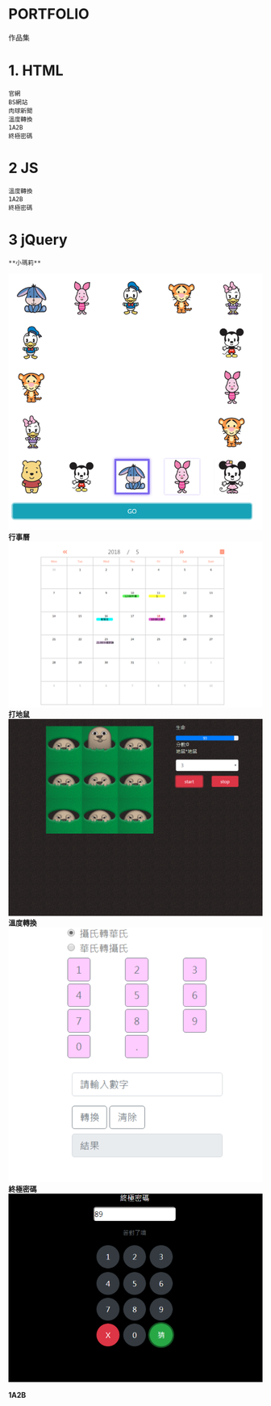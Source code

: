 # PORTFOLIO
作品集
<!-- ![](./portfolio/images/55小瑪莉.png "小瑪莉") -->

# 1. HTML
    官網
    BS網站
    肉球新聞
    溫度轉換
    1A2B
    終極密碼
# 2 JS
    溫度轉換
    1A2B
    終極密碼
# 3 jQuery
    **小瑪莉**
![](./portfolio/images/55小瑪莉.png "小瑪莉")
   **行事曆**
![](./portfolio/images/行事曆.png "行事曆")
  **打地鼠**
![](./portfolio/images/打地鼠.png "打地鼠")
    **溫度轉換**
![](./portfolio/images/溫度轉換.png "溫度轉換")
  **終極密碼**
![](./portfolio/images/終極密碼.png "終極密碼")
   
   **1A2B**
  

